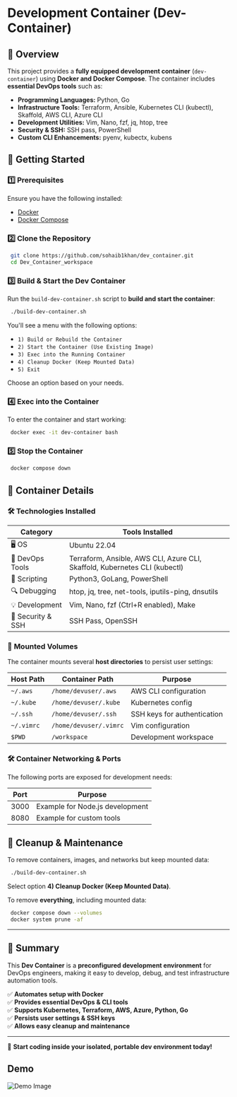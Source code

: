 # Development Container (Dev-Container)

## 📌 **Overview**

This project provides a **fully equipped development container** (`dev-container`) using **Docker and Docker Compose**. The container includes **essential DevOps tools** such as:

- **Programming Languages:** Python, Go
- **Infrastructure Tools:** Terraform, Ansible, Kubernetes CLI (kubectl), Skaffold, AWS CLI, Azure CLI
- **Development Utilities:** Vim, Nano, fzf, jq, htop, tree
- **Security & SSH:** SSH pass, PowerShell
- **Custom CLI Enhancements:** pyenv, kubectx, kubens

## 🚀 **Getting Started**

### 1️⃣ **Prerequisites**

Ensure you have the following installed:

- [Docker](https://docs.docker.com/get-docker/)
- [Docker Compose](https://docs.docker.com/compose/install/)

### 2️⃣ **Clone the Repository**

```sh
 git clone https://github.com/sohaib1khan/dev_container.git
 cd Dev_Container_workspace
```

### 3️⃣ **Build & Start the Dev Container**

Run the `build-dev-container.sh` script to **build and start the container**:

```sh
 ./build-dev-container.sh
```

You'll see a menu with the following options:

- `1) Build or Rebuild the Container`
- `2) Start the Container (Use Existing Image)`
- `3) Exec into the Running Container`
- `4) Cleanup Docker (Keep Mounted Data)`
- `5) Exit`

Choose an option based on your needs.

### 4️⃣ **Exec into the Container**

To enter the container and start working:

```sh
 docker exec -it dev-container bash
```

### 5️⃣ **Stop the Container**

```sh
 docker compose down
```

## 🔧 **Container Details**

### 🛠 **Technologies Installed**

| Category | Tools Installed |
| --- | --- |
| 🖥 OS | Ubuntu 22.04 |
| 🔧 DevOps Tools | Terraform, Ansible, AWS CLI, Azure CLI, Skaffold, Kubernetes CLI (kubectl) |
| 📜 Scripting | Python3, GoLang, PowerShell |
| 🔍 Debugging | htop, jq, tree, net-tools, iputils-ping, dnsutils |
| 💡 Development | Vim, Nano, fzf (Ctrl+R enabled), Make |
| 🔑 Security & SSH | SSH Pass, OpenSSH |

### 📂 **Mounted Volumes**

The container mounts several **host directories** to persist user settings:

| Host Path | Container Path | Purpose |
| --- | --- | --- |
| `~/.aws` | `/home/devuser/.aws` | AWS CLI configuration |
| `~/.kube` | `/home/devuser/.kube` | Kubernetes config |
| `~/.ssh` | `/home/devuser/.ssh` | SSH keys for authentication |
| `~/.vimrc` | `/home/devuser/.vimrc` | Vim configuration |
| `$PWD` | `/workspace` | Development workspace |

### 🛠 **Container Networking & Ports**

The following ports are exposed for development needs:

| Port | Purpose |
| --- | --- |
| 3000 | Example for Node.js development |
| 8080 | Example for custom tools |

## 🧹 **Cleanup & Maintenance**

To remove containers, images, and networks but keep mounted data:

```sh
 ./build-dev-container.sh
```

Select option **4) Cleanup Docker (Keep Mounted Data)**.

To remove **everything**, including mounted data:

```sh
 docker compose down --volumes
 docker system prune -af
```

* * *

## 🎯 **Summary**

This **Dev Container** is a **preconfigured development environment** for DevOps engineers, making it easy to develop, debug, and test infrastructure automation tools.

✅ **Automates setup with Docker**  
✅ **Provides essential DevOps & CLI tools**  
✅ **Supports Kubernetes, Terraform, AWS, Azure, Python, Go**  
✅ **Persists user settings & SSH keys**  
✅ **Allows easy cleanup and maintenance**

* * *

🚀 **Start coding inside your isolated, portable dev environment today!**

## **Demo**

![Demo Image](images/demo.png)